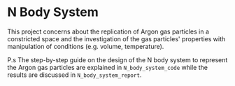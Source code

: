 # N Body System
This project concerns about the replication of Argon gas particles in a constricted space and the investigation of the gas particles' properties with manipulation of conditions (e.g. volume, temperature).

P.s The step-by-step guide on the design of the N body system to represent the Argon gas particles are explained in ```N_body_system_code``` while the results are discussed in ```N_body_system_report```.
